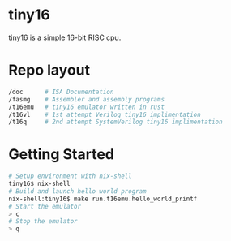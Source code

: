 # tiny16
tiny16 is a simple 16-bit RISC cpu.

# Repo layout
```sh
/doc      # ISA Documentation
/fasmg    # Assembler and assembly programs
/t16emu   # tiny16 emulator written in rust
/t16vl    # 1st attempt Verilog tiny16 implimentation
/t16q     # 2nd attempt SystemVerilog tiny16 implimentation
```

# Getting Started
```sh
# Setup environment with nix-shell
tiny16$ nix-shell
# Build and launch hello world program
nix-shell:tiny16$ make run.t16emu.hello_world_printf
# Start the emulator
> c
# Stop the emulator
> q
```
